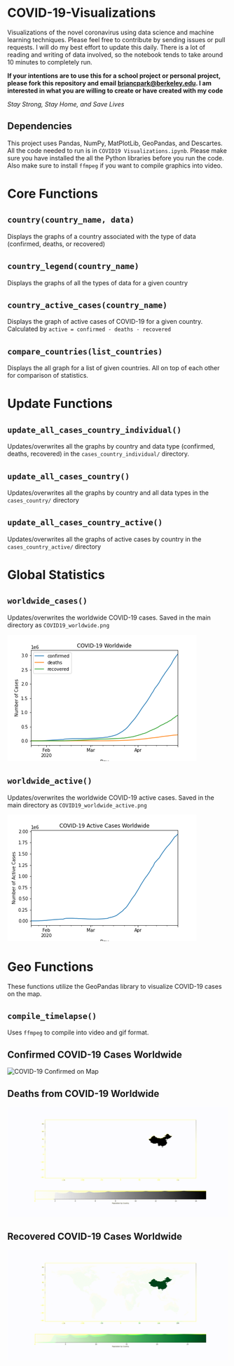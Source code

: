 # COVID-19-Visualizations
Visualizations of the novel coronavirus using data science and machine learning techniques. Please feel free to contribute by sending issues or pull requests. I will do my best effort to update this daily. There is a lot of reading and writing of data involved, so the notebook tends to take around 10 minutes to completely run.

**If your intentions are to use this for a school project or personal project, please fork this repository and email [briancpark@berkeley.edu](mailto:briancpark@berkeley.edu). I am interested in what you are willing to create or have created with my code**

_Stay Strong, Stay Home, and Save Lives_

## Dependencies
This project uses Pandas, NumPy, MatPlotLib, GeoPandas, and Descartes. All the code needed to run is in `COVID19 Visualizations.ipynb`. Please make sure you have installed the all the Python libraries before you run the code. Also make sure to install `ffmpeg` if you want to compile graphics into video.

# Core Functions

## `country(country_name, data)`
Displays the graphs of a country associated with the type of data (confirmed, deaths, or recovered)

## `country_legend(country_name)`
Displays the graphs of all the types of data for a given country

## `country_active_cases(country_name)`
Displays the graph of active cases of COVID-19 for a given country. Calculated by `active = confirmed - deaths - recovered`

## `compare_countries(list_countries)`
Displays the all graph for a list of given countries. All on top of each other for comparison of statistics.

# Update Functions

## `update_all_cases_country_individual()`
Updates/overwrites all the graphs by country and data type (confirmed, deaths, recovered) in the `cases_country_individual/` directory.

## `update_all_cases_country()`
Updates/overwrites all the graphs by country and all data types in the `cases_country/` directory

## `update_all_cases_country_active()`
Updates/overwrites all the graphs of active cases by country in the `cases_country_active/` directory


# Global Statistics

## `worldwide_cases()`
Updates/overwrites the worldwide COVID-19 cases. Saved in the main directory as `COVID19_worldwide.png`

![Global Statistics](COVID19_worldwide.png)

## `worldwide_active()`
Updates/overwrites the worldwide COVID-19 active cases. Saved in the main directory as `COVID19_worldwide_active.png`

![Global Active Statistics](COVID19_worldwide_active.png)

# Geo Functions
These functions utilize the GeoPandas library to visualize COVID-19 cases on the map.

## `compile_timelapse()`
Uses `ffmpeg` to compile into video and gif format.

## Confirmed COVID-19 Cases Worldwide

![COVID-19 Confirmed on Map](geo/geo_confirmed/confirmed_timelapse.gif)

## Deaths from COVID-19 Worldwide

![COVID-19 Deaths on Map](geo/geo_deaths/deaths_timelapse.gif)

## Recovered COVID-19 Cases Worldwide

![COVID-19 Recovered on Map](geo/geo_recovered/recovered_timelapse.gif)
